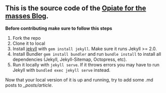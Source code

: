 This is the source code of the [Opiate for the masses Blog](http://www.opiateforthemass.es).
-----
**Before contributing make sure to follow this steps**
  1. Fork the repo
  2. Clone it to local
  3. Install [jekyll](http://jekyllrb.com/) with `gem install jekyll`. Make sure it runs Jekyll >= 2.0.
  4. Install Bundler `gem install bundler` and run `bundle install` to install all dependencies (Jekyll, Jekyll-Sitemap, Octopress, etc).
  5. Run it locally with `jekyll serve`. If it throws errors you may have to run Jekyll with `bundled exec jekyll serve` instead.

Now that your local version of it is up and running, try to add some .md posts to *_posts/article*.



